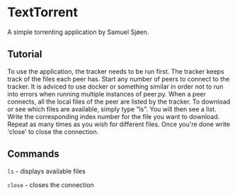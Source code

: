# TextTorrent
A simple torrenting application by Samuel Sjøen.

## Tutorial
To use the application, the tracker needs to be run first. The tracker keeps track of the files each peer has.
Start any number of peers to connect to the tracker. It is adviced to use docker or something similar in order not to run into errors when running multiple instances of peer.py. When a peer connects, all the local files of the peer are listed by the tracker. To download or see which files are available, simply type "ls". You will then see a list. Write the corresponding index number for the file you want to download. Repeat as many times as you wish for different files. Once you're done write 'close' to close the connection.

## Commands

`ls` - displays available files

`close` - closes the connection

